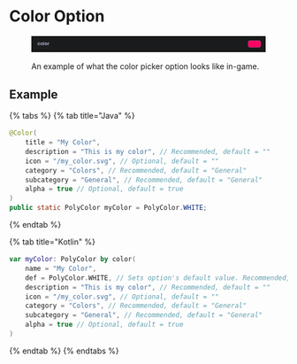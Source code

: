 # Color Option

<figure><img src="../../.gitbook/assets/java_66TC92AWJs.png" alt=""><figcaption><p>An example of what the color picker option looks like in-game.</p></figcaption></figure>

## Example

{% tabs %}
{% tab title="Java" %}
```java
@Color(
    title = "My Color",
    description = "This is my color", // Recommended, default = ""
    icon = "/my_color.svg", // Optional, default = ""
    category = "Colors", // Recommended, default = "General"
    subcategory = "General", // Recommended, default = "General"
    alpha = true // Optional, default = true
)
public static PolyColor myColor = PolyColor.WHITE;
```
{% endtab %}

{% tab title="Kotlin" %}
```kotlin
var myColor: PolyColor by color(
    name = "My Color",
    def = PolyColor.WHITE, // Sets option's default value. Recommended, default = PolyColor.WHITE
    description = "This is my color", // Recommended, default = ""
    icon = "/my_color.svg", // Optional, default = ""
    category = "Colors", // Recommended, default = "General"
    subcategory = "General", // Recommended, default = "General"
    alpha = true // Optional, default = true
)
```
{% endtab %}
{% endtabs %}
